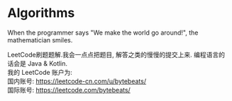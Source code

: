 # Algorithms

When the programmer says "We make the world go around!", the mathematician smiles.

LeetCode刷题题解.我会一点点把题目, 解答之类的慢慢的提交上来. 编程语言的话会是 Java &amp; Kotlin.<br>
我的 LeetCode 账户为: <br>
国内账号: https://leetcode-cn.com/u/bytebeats/<br>
国际账号: https://leetcode.com/bytebeats/<br>
